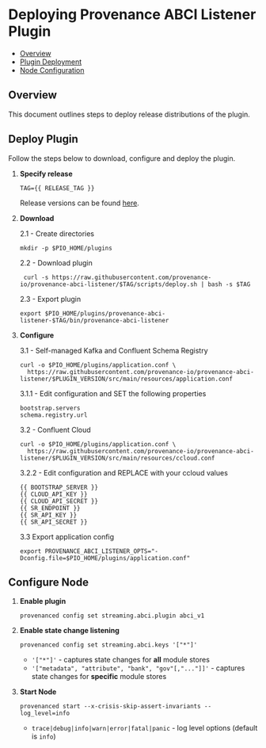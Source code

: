  # Deploying Provenance ABCI Listener Plugin

<!-- TOC 3 -->
  - [Overview](#overview)
  - [Plugin Deployment](#plugin-deployment)
  - [Node Configuration](#node-configuration)


## Overview

This document outlines steps to deploy release distributions of the plugin.

## Deploy Plugin

Follow the steps below to download, configure and deploy the plugin.

1. **Specify release**

    ```shell
    TAG={{ RELEASE_TAG }}
    ```
    Release versions can be found [here](https://github.com/provenance-io/provenance-abci-listener/tags).


2. **Download**
    
    2.1 - Create directories

    ```shell
    mkdir -p $PIO_HOME/plugins
   ```

    2.2 - Download plugin

   ```shell
    curl -s https://raw.githubusercontent.com/provenance-io/provenance-abci-listener/$TAG/scripts/deploy.sh | bash -s $TAG
    ```

    2.3 - Export plugin

    ```shell
    export $PIO_HOME/plugins/provenance-abci-listener-$TAG/bin/provenance-abci-listener
    ```

3. **Configure**

    3.1 - Self-managed Kafka and Confluent Schema Registry

    ```shell
    curl -o $PIO_HOME/plugins/application.conf \
      https://raw.githubusercontent.com/provenance-io/provenance-abci-listener/$PLUGIN_VERSION/src/main/resources/application.conf
    ```

    3.1.1 - Edit configuration and SET the following properties
    ```shell
    bootstrap.servers
    schema.registry.url
    ```

    3.2 - Confluent Cloud

    ```shell
    curl -o $PIO_HOME/plugins/application.conf \
      https://raw.githubusercontent.com/provenance-io/provenance-abci-listener/$PLUGIN_VERSION/src/main/resources/ccloud.conf
    ```

    3.2.2 - Edit configuration and REPLACE with your ccloud values
    ```shell
    {{ BOOTSTRAP_SERVER }}
    {{ CLOUD_API_KEY }}
    {{ CLOUD_API_SECRET }}
    {{ SR_ENDPOINT }}
    {{ SR_API_KEY }}
    {{ SR_API_SECRET }}
    ```

    3.3 Export application config

    ```shell
    export PROVENANCE_ABCI_LISTENER_OPTS="-Dconfig.file=$PIO_HOME/plugins/application.conf"
    ```

## Configure Node

1. **Enable plugin**

    ```shell
    provenanced config set streaming.abci.plugin abci_v1
    ```

2. **Enable state change listening**

    ```shell
    provenanced config set streaming.abci.keys '["*"]'
    ```
    * `'["*"]'` - captures state changes for **all** module stores
    * `'["metadata", "attribute", "bank", "gov"[,"..."]]'` - captures state changes for **specific** module stores


3. **Start Node**

    ```shell
    provenanced start --x-crisis-skip-assert-invariants --log_level=info
    ```
    * `trace|debug|info|warn|error|fatal|panic` - log level options (default is `info`)
